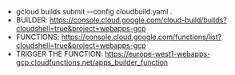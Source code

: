 * gcloud builds submit --config cloudbuild.yaml .
* BUILDER: https://console.cloud.google.com/cloud-build/builds?cloudshell=true&project=webapps-gcp
* FUNCTIONS: https://console.cloud.google.com/functions/list?cloudshell=true&project=webapps-gcp
* TRIGGER THE FUNCTION: https://europe-west1-webapps-gcp.cloudfunctions.net/apps_builder_function